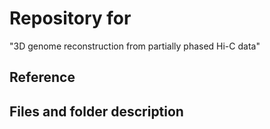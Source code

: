 # Repository for
"3D genome reconstruction from partially phased Hi-C data"

## Reference
<arxiv number>

## Files and folder description

